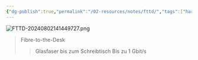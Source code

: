 ```yaml
---
{"dg-publish":true,"permalink":"/02-resources/notes/fttd/","tags":["hardware","netzwerk"],"noteIcon":"","updated":"2024-08-02T14:15:24.000+02:00"}
---
```


![FTTD-20240802141449727.png](/img/user/02%20-%20RESOURCES/Files/IMG/FTTD-20240802141449727.png)
>Fibre-to-the-Desk
>>Glasfaser bis zum Schreibtisch
>>Bis zu 1 Gbit/s